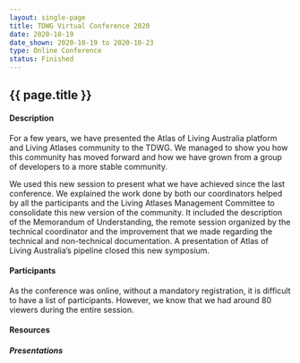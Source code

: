 ```yaml
--- 
layout: single-page
title: TDWG Virtual Conference 2020
date: 2020-10-19
date_shown: 2020-10-19 to 2020-10-23
type: Online Conference
status: Finished
---
```


## {{ page.title }}

#### Description 

For a few years, we have presented the Atlas of Living Australia platform and Living Atlases community to the TDWG. We managed to show you how this community has moved forward and how we have grown from a group of developers to a more stable community. 

We used this new session to present what we have achieved since the last conference. We explained the work done by both our coordinators helped by all the participants and the Living Atlases Management Committee to consolidate this new version of the community. It included the description of the Memorandum of Understanding, the remote session organized by the technical coordinator and the improvement that we made regarding the technical and non-technical documentation. A presentation of Atlas of Living Australia’s pipeline closed this new symposium.

#### Participants

As the conference was online, without a mandatory registration, it is difficult to have a list of participants. However, we know that we had around 80 viewers during the entire session. 
        

#### Resources 

##### Presentations